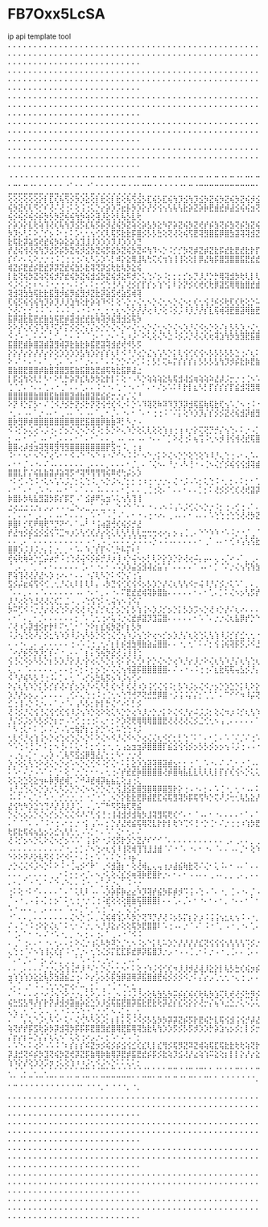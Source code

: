 # FB7Oxx5LcSA
ip api template tool 
⠄⠄⠄⠄⠄⠄⠄⠄⠄⠄⠄⠄⠄⠄⠄⠄⠄⠄⠄⠄⠄⠄⠄⠄⠄⠄⠄⠄⠄⠄⠄⠄⠄⠄⠄⠄⠄⠄⠄⠄⠄⠄⠄⠄⠄⠄⠄⠄⠄⠄⠄⠄⠄⠄⠄⠄⠄⠄⠄⠄⠄⠄⠄⠄⠄⠄⠄⠄⠄⠄⠄⠄⠄⠄⠄⠄⠄⠄⠄⠄⠄⠄⠄⠄⠄⠄⠄⠄⠄⠄⠄⠄⠄⠄⠄⠄⠄⠄⠄⠄⠄⠄⠄⠄⠄⠄⠄⠄⠄⠄⠄⠄⠄⠄⠄⠄⠄⠄⠄⠄⠄⠄⠄⠄
⠄⠄⠄⠄⠄⠄⠄⠄⠄⠄⠄⠄⠄⠄⠄⠄⠄⠄⠄⠄⠄⠄⠄⠄⠄⠄⠄⠄⠄⠄⠄⠄⠄⠄⠄⠄⠄⠄⠄⠄⠄⠄⠄⠄⠄⠄⠄⠄⠄⠄⠄⠄⠄⠄⠄⠄⠄⠄⠄⠄⠄⠄⠄⠄⠄⠄⠄⠄⠄⠄⠄⠄⠄⠄⠄⠄⠄⠄⠄⠄⠄⠄⠄⠄⠄⠄⠄⠄⠄⠄⠄⠄⠄⠄⠄⠄⠄⠄⠄⠄⠄⠄⠄⠄⠄⠄⠄⠄⠄⠄⠄⠄⠄⠄⠄⠄⠄⠄⠄⠄⠄⠄⠄⠄
⠄⠄⠄⠄⠄⠄⠄⠄⠄⠄⠄⠄⠄⠄⠄⠄⠄⠄⠄⠄⠄⠄⠄⠄⠄⠄⠄⠄⠄⠄⠄⠄⠄⠄⠄⠄⠄⠄⠄⠄⠄⠄⠄⠄⠄⠄⠄⠄⠄⠄⠄⠄⠄⠄⠄⠄⠄⠄⠄⠄⠄⠄⠄⠄⠄⠄⠄⠄⠄⠄⠄⠄⠄⠄⠄⠄⠄⠄⠄⠄⠄⠄⠄⠄⠄⠄⠄⠄⠄⠄⠄⠄⠄⠄⠄⠄⠄⠄⠄⠄⠄⠄⠄⠄⠄⠄⠄⠄⠄⠄⠄⠄⠄⠄⠄⠄⠄⠄⠄⠄⠄⠄⠄⠄
⠄⠄⠄⠄⠄⠄⠄⠄⠄⠄⠄⠄⠄⠄⠄⠄⠄⠄⠄⠄⠄⠄⠄⠄⠄⠄⠄⠄⠄⠄⠄⠄⠄⠄⠄⠄⠄⠄⠄⠄⠄⠄⠄⠄⠄⠄⠄⠄⠄⠄⠄⠄⠄⠄⠄⠄⠄⠄⠄⠄⠄⠄⠄⠄⠄⠄⠄⠄⠄⠄⠄⠄⠄⠄⠄⠄⠄⠄⠄⠄⠄⠄⠄⠄⠄⠄⠄⠄⠄⠄⠄⠄⠄⠄⠄⠄⠄⠄⠄⠄⠄⠄⠄⠄⠄⠄⠄⠄⠄⠄⠄⠄⠄⠄⠄⠄⠄⠄⠄⠄⠄⠄⠄⠄
⠄⠄⠄⠄⠄⠄⠄⠄⠄⠄⠄⠄⠄⠄⠄⠄⠄⠄⠄⠄⠄⠄⠄⠄⠄⠄⠄⠄⠄⠄⠄⠄⠄⠄⠄⠄⠄⠄⠄⠄⠄⠄⠄⠄⠄⠄⠄⠄⠄⠄⠄⠄⠄⠄⠄⠄⠄⠄⠄⠄⠄⠄⠄⠄⠄⠄⠄⠄⠄⠄⠄⠄⠄⠄⠄⠄⠄⠄⠄⠄⠄⠄⠄⠄⠄⠄⠄⠄⠄⠄⠄⠄⠄⠄⠄⠄⠄⠄⠄⠄⠄⠄⠄⠄⠄⠄⠄⠄⠄⠄⠄⠄⠄⠄⠄⠄⠄⠄⠄⠄⠄⠄⠄⠄
⢀⢀⢀⢀⢀⢀⢀⢀⢀⢀⢀⢀⢀⢀⢀⡀⣀⢀⡀⣀⢀⡀⣀⢀⡀⣀⢀⡀⣀⢀⡀⣀⢀⡀⣀⢀⡀⣀⢀⡀⣀⢀⡀⣀⢀⡀⣀⡀⣀⡀⣀⡀⣀⢀⡀⡀⡀⡀⡀⡀⢀⠄⡀⡀⢀⠄⡀⡀⡀⡀⡀⣀⢀⢀⡀⣀⣀⢀⢀⢀⢀⢀⢀⡀⣀⢀⣀⣀⣀⣀⣀⣀⣀⣀⣀⣀⣀⡀⣀⣀⣀⣀⣀⣀⣀⢀⣀⣀⢀⣀⡀⣀⢀⡀⣀⢀⢀⢀⢀⢀⢀⢀⢀⢀
⢕⢕⢕⢕⢕⢕⡕⡇⣏⢎⢧⢫⡪⡳⡱⣕⢕⡇⣗⢕⡇⣗⢕⢧⢫⣪⡣⣏⢮⡣⣏⢮⢳⡹⣪⢳⡹⣪⡳⣝⢮⡳⣝⢮⡳⣝⢮⡺⣪⢮⡳⣝⢎⢇⠫⡊⠎⢜⠌⢜⢐⠅⢕⢨⢐⢅⡑⡔⡵⡱⡩⣖⡧⡳⡱⡕⡜⡪⢪⢢⢣⢧⢣⣗⡵⣝⡵⡷⣟⣾⣞⡾⣼⣪⢮⢮⣲⢝⢮⡪⢮⡪⢮⡪⡮⡳⡣⡳⣝⢮⢮⢳⡳⢵⢕⢽⡸⣕⢕⢇⢧⡣⣇⢗
⡕⡵⡱⡕⣇⢗⢵⢹⢜⢎⢧⢳⡹⣪⡫⣎⢧⡫⡮⡺⣜⢮⡳⣝⢵⢕⡵⣣⡳⣕⠳⡝⡵⣝⢮⡳⣝⢞⡞⡮⣳⢝⡮⣳⢝⡮⣳⣝⢮⡳⡹⡢⢃⠅⠕⡈⡊⡢⠨⠂⡂⠅⡡⢂⢂⢢⢊⢎⢇⢯⡫⣗⣗⡯⣿⡪⡣⡣⣓⢕⢝⢜⢕⢮⢫⣟⢽⣻⣿⣯⡿⣿⣳⣽⢽⢽⣺⣝⣗⢯⣗⡽⣵⣫⢞⣞⢮⡳⡵⣕⡵⣱⣹⣸⡸⡱⡱⡱⡹⡸⡱⡱⡱⣙
⡞⣜⢮⢺⢜⢮⢳⡹⣪⡫⡮⡳⣝⢮⡺⣪⡳⣝⢮⡫⣮⡳⣝⢮⡳⣝⠮⢳⠹⠢⡑⠨⡊⡊⡳⢝⡾⣝⡾⣝⣗⡯⣞⣗⣟⣞⣗⡗⡏⡎⠎⠔⠄⢅⠕⡐⡐⢐⠨⢈⢐⢐⢐⠌⢆⠣⡡⡱⠡⡃⠾⡕⣕⢿⣸⢧⢓⢍⢎⢲⢱⢸⢸⢕⢕⡇⡿⣜⢷⡯⣿⣻⣿⣿⣯⣟⣞⣞⢾⣝⡮⣟⣞⡮⣟⣞⡽⡽⣝⣞⢮⣳⡣⣗⢽⢝⡽⣪⢗⣗⢧⡳⣕⢮
⡇⣗⢝⢮⡳⣝⢵⢝⢮⡺⡝⣞⢮⡳⣝⢮⣺⣪⡳⣝⢮⡺⣕⠯⡺⡑⢅⢑⠌⡢⠨⡂⡂⡂⡊⡢⡙⡸⡘⡑⡓⢿⢽⣺⡳⢗⢇⡇⢇⠪⡨⠪⡨⡂⠆⠢⠨⠐⡐⢐⠐⠄⠅⡊⠄⠅⡂⢊⢑⢘⠜⡌⢜⡪⡎⡏⡎⡢⢱⠑⡅⠇⡕⡝⡪⢎⢞⢎⢗⡿⣽⣫⢿⢿⣷⣿⣞⣾⢽⣺⢽⣳⣳⢯⣗⣗⣯⣻⡺⣮⡻⣮⣻⡺⣝⣗⡽⣵⣫⢞⣵⣫⢾⢽
⢏⢮⡫⢮⢪⢮⢳⡹⡵⡹⡸⡸⣱⢳⢕⡗⡵⢵⠹⠪⡃⢕⠡⡑⡐⢌⢂⠢⡑⢌⢂⠢⡑⢌⠢⡂⢎⢂⢪⢘⠮⡪⢗⢏⢎⢗⢕⡑⠥⡑⢜⠌⡂⡊⠨⠨⠈⠄⠨⠠⠨⢈⠠⠐⠨⠐⡐⡀⡂⢂⢆⠢⡑⡕⡜⡜⢔⠸⡐⢕⠨⡪⡨⠸⡸⡘⡜⡎⣇⢯⢾⢽⣟⣿⣽⢿⣷⣟⣯⡿⣽⣗⣯⣟⣞⣷⣳⢯⣟⡾⣽⣺⣞⣞⣗⢷⢽⡺⣮⣻⣺⣪⢯⡳
⢕⠕⡜⢌⢎⢪⠱⡹⡘⢍⠎⡍⡪⡪⡑⡌⡌⡢⡑⡑⢌⠢⡑⠔⢌⢂⠢⡑⢌⢂⠢⡑⢌⠢⡱⡘⢌⠪⡢⡑⢕⠌⡆⡣⡣⡱⡐⢌⢂⠪⢐⠡⠐⡀⠅⠌⠄⡁⠊⡀⠂⠄⠨⠈⠈⢐⠄⠂⡐⠄⠂⢅⠰⡨⠂⠕⢅⢕⢌⠣⣑⠨⡪⡨⡘⢜⢌⢎⢖⢽⣱⢳⡳⣳⣻⣟⣯⣿⣯⣿⣟⣾⡷⣿⣽⣾⣽⣻⢾⡽⣗⣷⣗⡷⣯⣟⣽⢽⣺⣞⢞⠺⡣⡫
⡕⡕⡜⡔⡕⡜⡜⡔⡕⢕⡱⡱⡱⡱⣣⢳⡱⡕⡎⡎⢆⠇⠪⠘⡘⢔⡑⣌⢢⢡⠣⡑⡅⢇⢪⢊⢎⢪⠢⡣⡣⡣⡣⡣⣑⢐⠌⢆⠅⠕⠠⠁⠂⠄⠂⠄⠁⡀⢁⠄⠈⠄⠂⠁⡐⠄⠄⠁⠄⠅⡑⡑⠌⠔⡁⠅⡂⡣⡃⢍⠦⡍⡎⡎⡎⡆⡣⡣⡣⣣⢳⡹⡺⡮⣗⡷⣟⣷⣿⣷⣿⣟⣿⣿⡾⣷⣿⣽⣿⣻⣯⣷⣯⣿⣳⣟⣾⢯⢷⣗⣯⡿⣼⣐
⡇⡯⣪⢳⢕⢇⡃⠣⠂⠕⢃⡓⡵⡝⣎⢧⡳⡳⣕⡗⡇⠅⢕⠐⠠⠣⡑⢵⢵⢵⣕⢧⢯⣺⢼⣪⢶⢵⢵⠵⣜⡼⡨⡒⡐⢐⢈⠢⠡⢈⠈⡈⠄⠐⠄⠄⢁⠠⠐⢀⠁⠄⠄⢁⠄⠄⠨⠐⠐⠄⢁⠐⠐⠄⠂⠁⠄⠂⠌⡢⠡⠅⠇⡗⡇⣆⠣⡃⡏⡎⡎⡎⡏⣮⣺⢽⣻⢿⣿⣿⣿⣿⣿⣷⣿⣿⣯⣷⣿⣿⣽⣾⣷⣿⣽⣟⣮⡮⡒⡐⡔⡈⢌⠘
⠕⡝⠸⡑⡍⡣⠂⠌⢈⠪⡘⡪⡓⡝⡪⡓⡝⢝⢪⢚⢎⠪⡐⠅⡑⠡⠹⢽⢝⠷⠽⠹⡹⡹⡽⣺⢯⣯⢷⢯⣗⢏⢢⠡⡈⠢⢐⠨⠐⠐⡀⠄⠠⠄⠁⡐⠠⠄⠂⢀⠠⠄⠈⠄⠠⠄⠁⡀⠂⡈⠄⠐⠄⠂⠈⠄⠂⢐⢐⠨⠈⠌⡅⢕⠱⡱⡹⡌⡎⡪⡪⣝⢜⢮⣺⡽⣾⣻⣿⡷⣻⡿⡾⣿⣿⣿⣿⣿⣿⣿⢿⣿⣟⣯⣿⣿⡿⣷⣷⠽⡃⠣⡐⠠
⠪⠨⡊⡢⢌⢔⠡⡨⢐⠄⡊⡢⡑⢌⠢⡑⢜⠨⡂⡣⡑⠕⢄⠱⡑⢕⢅⢇⢕⢕⢱⢰⢐⢰⠰⡐⡕⢍⢝⡙⡚⡌⢢⢑⠄⠅⡐⠠⡁⡂⠠⠄⠂⠁⡁⠠⠄⠂⢁⠄⠄⠄⠂⠁⠄⠂⠁⠄⠄⡀⠠⠄⠠⠄⠠⠄⠐⠄⠄⠁⡁⠕⢜⢐⠅⢦⢩⠨⢂⠢⡺⢸⢪⢺⢜⣞⢯⣿⣿⣿⢔⡼⣺⣲⢽⣻⢿⣻⢻⣻⣿⣿⣿⣿⣿⣿⣿⡟⣫⢒⠨⡀⢐⢰
⠨⠂⠂⠢⠂⠢⠑⠌⢔⠡⠂⠂⠪⠠⠑⠈⠢⠑⠰⠐⠌⠊⠢⠨⠨⠂⠢⠑⡐⡅⠕⢌⠢⡑⡑⢕⢑⢕⠱⠸⡘⢄⢑⢐⠠⠂⢄⠡⠄⠄⠂⠂⡈⠠⠐⠄⠌⠠⠄⠄⠄⠄⠄⠄⢀⠄⠄⠄⡀⠄⠄⠄⠂⡈⡀⠄⠈⢌⠢⠄⠘⡐⠠⠣⢘⠐⠠⢈⠢⢌⡊⡪⢮⢪⢪⣺⢽⣾⣿⣿⣇⡏⡌⢮⣧⣷⣽⡼⣵⢽⡫⠚⢽⠻⢻⢻⢻⢮⠿⢞⢓⡬⡢⡱
⠐⠅⢊⠠⢑⠨⠐⢅⠢⢡⠡⡨⡈⡂⢅⢑⠨⡀⠢⡑⡨⠢⡈⡂⡂⢐⠰⢐⠐⡐⡐⠄⢌⠐⡨⠠⠡⡂⢅⢑⠨⠐⡀⡂⠄⠅⡂⠂⢁⠄⠂⠁⠄⠂⢀⠡⠐⠄⠠⠄⠂⠁⠄⠁⠄⠄⠨⠄⠄⠄⠄⠂⡁⠄⠄⢀⢈⢐⢕⠄⠁⠄⠄⠂⠄⠄⡁⡂⠅⢜⡪⡪⢊⢎⢜⢞⣽⡽⡷⣿⡧⡳⢧⣧⣻⣽⡳⡯⡎⡯⡋⠠⠁⣪⡾⠟⢥⣲⠡⢅⢢⢣⢹⢸
⣐⢔⣐⣐⢐⡐⡄⡠⡠⠠⠠⠠⣈⠢⡠⣀⢁⡀⣁⢁⢀⠑⠐⠑⠈⠂⠂⠐⠠⠠⠢⠨⢠⠡⡨⢊⢌⠢⡑⡐⠨⡂⢐⠠⢊⢐⠠⠁⠄⠄⡁⠄⠄⠂⢀⠄⡀⠄⠠⠄⠂⠄⠄⠄⡀⠡⠐⠈⠠⢈⠠⠁⠄⠂⠐⠠⢐⠐⠔⠄⢀⠠⠄⠄⠂⠠⠄⠄⠡⢑⢑⢐⢑⢑⢜⢜⡳⣝⡿⣿⠇⡊⢏⠟⢿⢟⠙⡙⠝⠊⠄⠁⠤⠃⠘⢨⢴⣽⢚⢎⢮⡪⡚⣜
⡞⣜⢲⡪⡮⣪⡪⣪⢪⠩⣉⠲⡰⡡⢣⢊⢎⡜⡔⢕⢅⢇⢣⢃⢇⢇⣒⢒⢒⢔⠔⡄⡢⢠⢈⢀⠄⠑⠑⠱⠱⠐⠡⠨⡐⠐⡈⢀⠈⠄⠄⢀⠄⠁⠄⠄⠄⠄⠄⠄⠄⠄⠄⠄⠠⠐⢀⠡⢈⠠⠄⠅⠌⡨⠨⠨⠠⡑⠠⠨⠠⠄⠄⠄⠄⠄⠂⢀⠁⠠⠄⠂⢊⠰⢡⢣⢫⣗⣿⡿⡱⡨⡸⡨⡐⡄⡅⡐⡀⡀⠂⠡⠄⠱⡈⡎⡏⠢⢁⡓⠧⡍⠆⡃
⢞⢮⢗⢷⠵⡑⣊⡬⡴⡚⠨⢐⢑⢜⢬⠪⡪⡮⡚⡸⡰⢸⠰⡑⢬⠢⡢⡃⢇⠕⡕⡱⡑⡕⢜⢔⠬⡄⡤⠄⢄⠠⡈⠔⠠⠁⡀⢀⠄⠈⢀⠄⡀⠈⡀⠁⠄⠂⠄⠄⠄⠄⠄⢈⠄⠂⠐⠄⠂⠠⠡⡱⡱⣬⣪⣺⢼⣔⣥⢡⠁⠄⠄⠄⠄⠁⠠⠄⠂⡁⠈⠌⡐⢌⢢⢫⢳⣳⡟⢵⢹⢜⢜⡜⣜⠢⡱⢐⠔⠄⠂⠄⠄⠐⡌⢇⠣⡑⠅⠪⡑⡌⢐⢡
⣫⡪⡬⣖⢮⢫⠪⢊⢀⢂⡘⢌⢆⠇⡇⢇⠇⡄⠠⡳⣙⢪⢊⢎⢪⠪⡢⡣⡱⡑⡜⢌⢆⢣⢣⠪⡒⢬⠸⡘⡌⡪⡐⢅⠡⠁⡀⠄⡀⠈⠄⠄⡀⠄⠠⠈⠄⠄⠄⠄⠄⠄⠠⠄⠐⠄⠂⡀⠄⠐⠄⠍⣟⣞⣞⢾⢽⡷⣿⣷⠄⠄⠄⠄⠄⠂⠄⠂⢁⠄⡁⠅⢌⠢⡢⢣⡫⡞⡸⡘⢔⢕⠱⣘⢜⢜⢌⢎⡁⣈⠠⢀⠠⢑⢪⢑⠅⢂⢬⢢⠢⢨⠪⡌
⡳⠭⢋⠪⠨⡐⡘⡔⢜⢔⢑⠕⡔⢕⢜⠰⡑⡌⡊⢆⡊⡢⡑⡅⡣⢱⢨⠢⡱⡨⡊⡢⡑⡅⡣⡱⡩⠢⡑⢜⠰⡑⡜⠌⢆⠔⠄⠄⠄⠄⠂⠁⠄⡀⠂⡈⠄⠄⠄⠄⠄⠄⡂⠈⠄⢁⢂⢐⠔⢥⠨⡐⢌⣞⡾⣽⡹⣹⣭⣿⠄⠄⠄⠄⠄⠂⠡⠈⠄⡐⡐⢌⢆⣧⡿⡞⡑⠑⠌⢜⠰⡡⡽⣺⡪⡖⡗⠇⠍⢂⢁⠂⠁⡑⠕⡆⣎⢮⡳⣝⠎⡆⡣⡳
⠨⡨⢢⢑⢕⠜⡌⡪⣂⢣⠱⡱⠸⡨⢢⠣⡣⡑⢕⢑⢌⢊⢢⠱⡨⢢⢑⠕⢔⠢⡊⡢⡱⡘⡌⢆⢕⢑⢅⢣⢱⠸⡨⡊⡎⣊⢂⢂⠐⠄⠠⠐⠄⢀⠄⢀⠄⠄⠄⠄⠄⢐⠠⠡⢈⢐⢀⢂⠌⡆⡇⡮⣺⣳⢿⣷⣵⣬⣿⣿⠄⠄⠐⡀⢂⠁⠅⠌⡂⢪⢨⢮⢽⡯⡫⡨⠪⣘⠈⠔⡜⡮⡫⡳⡹⡊⡎⠌⠐⢀⠄⠄⠁⡆⡅⢫⢮⡳⣝⢜⢨⢸⢸⢑
⢪⢘⢌⠪⡢⠣⡣⡑⡆⡣⡱⡘⡕⡸⡐⡕⢔⢅⠣⡑⡅⢕⠅⡕⢌⢊⠆⡕⡑⢌⠢⡑⢔⠱⡘⡔⡸⡐⠕⢌⢆⢣⠱⡘⡌⢆⢣⢑⢆⢅⡀⠄⠈⠄⠄⠄⠄⠄⡀⠄⠄⡂⠌⡂⠅⡂⡢⢑⠌⢌⢌⢢⢺⣽⡯⣿⣿⣿⣿⣿⠄⠌⠠⠐⠠⠨⢐⢐⠌⣆⣗⢯⢯⢤⣣⡪⡘⡄⠪⠘⡜⢮⠣⡣⢘⢐⠨⠄⡁⠄⢂⠈⠠⡊⡢⣓⢧⡫⡢⠱⡨⢢⢊⠔
⠕⡌⢆⢣⠱⡑⡅⡣⡊⡎⢜⠌⡎⡢⡱⡘⠔⢅⠣⡃⢎⠢⡃⢎⢜⠰⡱⢨⢊⢌⢪⠨⡂⡣⠱⡨⡢⢌⠪⡐⡢⡑⡱⣑⡑⡅⢇⠕⡕⡱⡘⡜⡢⡢⡠⢈⠄⠄⠄⠄⢀⢊⠌⢄⢑⢐⠨⢐⢈⢂⠢⢑⢙⢚⠝⢝⣚⣛⡿⣿⠐⡨⢨⠨⡌⡌⡂⢁⢁⠁⠄⠉⠊⠊⠲⠸⡬⢝⣊⢐⢸⠠⡑⠨⡐⠄⠄⠁⡐⠈⠄⢠⠣⡣⡂⡗⡇⡓⢌⠊⠔⠅⡃⡪
⢜⠨⡪⡘⢌⢪⢘⢌⢪⢊⢎⢪⠸⡨⢢⠱⡑⢕⠕⢕⢅⠣⡑⡑⢔⠱⡸⡐⡑⡐⡅⠕⢌⠪⡘⡔⠬⡨⡨⡂⢕⢌⠲⡰⠨⡊⢆⢣⠱⡘⡌⡪⡨⡢⠣⡣⡪⡑⡆⡒⠠⠡⢊⢐⢐⢐⠅⢄⠂⡂⠕⡱⢝⢟⢿⢿⢿⣿⣿⣟⢜⢜⢜⢜⢌⡪⣈⢊⢂⠢⢠⢀⠄⠄⠄⠄⠄⠁⠁⠣⢐⢅⠂⠅⢈⠄⠌⡐⠠⢡⢒⢷⡝⡆⡂⡕⡑⠡⡂⠥⢑⢑⠰⡨
⢂⢇⠪⡘⢔⢱⢨⠢⡑⢔⢑⢔⢑⢌⠢⡑⠅⠕⢌⠢⠪⡘⢌⠪⠢⡑⢔⢌⢌⢆⠪⡊⡂⡃⢑⠈⠅⠁⠄⠂⡁⠄⠡⠈⠌⡈⠌⢐⠡⠑⠡⢑⠨⢘⢈⠂⠅⡂⠢⢘⠄⠅⢅⠂⠅⡂⢊⢐⠐⡀⢂⢠⣢⣲⣲⡽⣿⣿⣿⡏⣮⣪⢪⢪⡪⡢⡣⡣⡪⡢⡢⢢⠨⡨⢐⠠⠠⠐⠠⢀⢢⠠⡁⠂⠠⡠⡱⠠⢁⢧⠫⣫⣪⡿⣻⣜⡌⡂⡂⠣⠂⡐⡐⢜
⡱⡐⢕⢅⢣⢑⠕⢜⢌⠢⡑⢔⠡⠢⡑⢌⢊⠪⠨⡊⢌⠂⠅⡅⣕⡱⣱⣽⢽⣿⣽⣾⣢⡂⡂⢐⠈⡀⠡⠐⠄⠌⠠⢁⠂⡐⢈⠠⠄⠅⠡⠂⠌⡐⠠⠡⠁⡂⢁⠂⢕⠈⡐⡈⡂⠂⠂⠄⢂⢐⠌⡞⣞⣞⡷⣿⣿⣿⣿⢜⡾⣿⢷⣧⣇⣇⢇⢇⢇⡇⡏⡎⢎⢪⠢⡑⢅⢅⢕⢅⢕⣑⢕⣕⢲⠦⡷⡻⣞⢾⡁⠌⠚⠼⣞⢾⡽⣦⣦⣅⢕⣰⢐⢅
⠰⡘⣐⢑⢌⠢⡑⡱⡐⢅⠣⡡⡑⡑⢌⠢⠢⡑⡑⢌⢂⢪⣸⣪⣗⣿⣻⣿⢿⡿⣿⣻⡗⡕⢐⠠⠐⠄⡂⠄⠡⢈⠐⡀⢂⠐⠠⠄⠅⠨⠄⠅⠂⢄⢁⠂⠡⠐⡀⡊⡐⡐⡀⡂⠐⡈⠐⢈⢀⠢⡑⡕⣗⣗⣟⡿⣾⣟⣏⢮⢯⣻⢽⡳⡯⢯⢫⠳⡑⢍⠜⡨⢒⢂⢧⣣⣕⡜⣜⢪⢓⠳⡱⣑⢑⢙⠜⡜⡸⡸⡸⢈⠄⠠⢀⠡⠉⠓⠫⡫⢷⢏⢟⣮
⡑⢌⠢⡢⡡⡑⢌⠢⡊⡢⡑⢌⢌⠪⠜⠌⢃⢪⢘⢐⢸⢼⣺⡺⣺⢷⡳⣸⢽⣻⢯⢟⢎⠊⠄⠂⠈⠠⠄⠂⠐⠄⠄⠄⠄⠂⠁⠄⠁⠄⠁⠈⠈⠄⠠⠈⠨⠐⢐⠠⠂⡂⡐⠐⡅⢠⠡⠄⡂⡑⡜⣜⢞⣮⢯⢿⢝⣇⡗⡗⡇⢗⠱⢉⠪⢘⠐⡑⢈⠂⠌⡐⢐⢐⠰⢱⡳⣟⢗⡯⣗⢯⢮⢦⣣⡢⡡⣊⢢⢣⢃⢂⠠⠡⡁⠂⠄⠡⠁⢌⠂⢂⠄⠌
⢜⠨⡊⡢⠢⡑⢅⠕⢌⠢⡊⡢⠡⠡⠁⢨⢰⠕⠐⡨⢪⡫⡗⡱⡑⣝⡜⠎⠊⠊⠈⠄⠄⠄⠄⠄⠄⠄⠄⠄⠄⠄⢀⠄⢀⠄⠄⡀⢀⠠⠄⠄⠄⠄⠄⠄⠄⠄⠄⠌⠐⡀⡂⡁⠌⠢⢑⠔⢆⢪⠸⢸⢝⢾⢹⢹⣸⣸⣾⠈⠌⠐⠈⠄⠐⠄⠂⠐⠄⠈⠄⠄⠠⠄⡈⠂⢕⠱⠑⠕⠕⠝⠜⡕⢧⠫⡪⠨⢊⠪⢂⠂⠄⠅⡂⠡⠈⠄⠅⡑⠨⠰⡦⢁
⡐⡑⢌⢌⠪⡨⠢⡑⠅⠕⠨⠐⢈⢤⡪⠊⠗⠁⢀⠪⣺⣽⡆⠂⢕⢜⢾⣄⢄⢤⢰⡰⣼⣮⢷⣗⢝⠌⢌⠂⢅⠨⠄⠂⠠⠄⠁⠄⠄⠄⠄⠄⢀⠄⠄⠄⠄⢀⢀⠂⠅⡂⡂⠔⡈⠄⠢⡐⢅⢕⢌⣎⡪⢶⢽⡷⣟⣿⡗⡐⠄⠂⠄⠂⠠⠠⠄⠄⢀⠠⠄⡀⡀⢀⠄⡀⠄⠄⠄⠂⠄⠁⠐⠈⠄⠁⠂⠑⠠⠑⠄⠄⠨⠐⡀⠂⡁⡊⡐⢄⠁⠨⠐⡐
⢐⠅⢕⠐⠅⠊⠄⠄⠄⠄⠁⠄⠁⢅⢇⠇⠠⠄⠠⡱⡵⡯⡷⣔⣔⠱⡹⢽⡞⣮⡳⡯⡾⡺⠩⢨⠠⢑⠠⠈⠄⠐⡀⢈⠠⠐⠄⡈⠠⠈⠠⠐⢀⠠⢨⠠⡁⡂⡢⠁⠅⢂⢐⠐⡐⢈⢐⠨⣞⢕⢕⢕⣿⣷⢯⣿⣿⣿⡇⠄⠄⢁⠄⡈⠄⠂⠐⠄⠂⠄⠂⡀⠐⠄⠄⠂⠁⠂⠡⠐⠠⠄⠄⡀⢀⠄⠄⠄⠄⠈⠄⠄⡁⠂⡀⢂⢐⠈⠄⢀⠈⢌⢐⠌
⠐⠁⠄⠄⡀⠄⠄⠄⠄⠄⠄⠄⢌⠢⡑⢈⠄⡀⢌⢮⢾⢱⡡⠣⡳⡑⢝⠹⡙⡜⢜⠨⡢⡣⡍⡆⡕⡰⠨⢨⢨⢢⣂⢆⢢⠨⠠⠐⡀⠌⠠⢈⠐⠨⢐⠕⡕⢌⢆⠁⠅⢂⠂⠌⡐⡀⠢⡘⡸⣕⡔⢕⢕⢯⡳⣟⣿⣿⠇⠡⢐⠠⠄⡐⠈⠠⠁⠨⠐⠈⡀⠠⠐⢀⠐⠄⢁⠄⠁⢈⠄⠁⠂⠐⠄⠌⠐⠡⠐⡀⡀⠐⠄⡂⠄⢐⠄⠁⢀⠠⠐⠈⠪⠨
⠄⢀⠁⢐⠄⠄⠂⠐⠄⢂⠄⠄⡂⠕⢌⡐⢰⢅⠧⡳⠽⡑⡈⢂⠢⠨⡢⠑⡅⢇⠥⡱⡑⡜⡜⡜⡜⣎⢝⢪⢪⢪⢢⢣⢣⢣⠩⡪⡐⢄⢑⢐⠈⠌⠢⢱⢸⢌⢎⡎⠨⠐⡈⡐⠄⢂⢑⢌⡪⡍⣏⣏⡯⣞⡿⡽⣯⣿⡹⡐⡠⠐⠠⠠⢈⢀⠂⠅⡐⠠⠐⢀⢈⠄⠄⢈⠄⠄⠁⠄⠂⡈⠄⠂⢐⠄⡡⡀⡁⢀⢀⠁⠡⠐⠨⠠⢀⢂⠄⡀⢀⠠⠄⠂
⠄⠄⢀⠄⠄⠄⠌⡐⡐⢄⢕⢱⢨⡚⡸⠘⠌⡂⡑⢌⢂⢂⠢⠂⠅⢕⢐⠱⡨⢪⢊⢎⠲⡸⡸⡺⣜⢼⡸⣕⡕⡇⢧⡣⣓⢎⢮⡲⡮⣲⢱⢱⢱⡱⣕⣕⢧⡫⣳⣽⣮⣐⢐⠄⠕⡔⡡⡢⡣⡯⣳⡿⣽⢿⡽⣯⣿⣾⣟⢮⡪⡪⡪⠪⡐⠅⡌⡔⡠⢁⢂⢂⠐⢄⢐⢀⠄⠄⢈⠄⡁⢀⠂⠨⠠⢈⢂⢂⠢⡒⢔⠌⠤⡀⡂⡁⢀⠐⢈⠐⠐⠄⣂⢀
⠄⠁⠂⠄⠄⢔⠐⠔⡨⢢⢑⠕⡐⡐⡄⢅⠕⡠⠨⢐⢀⠢⢨⠨⡨⢘⢔⢕⢧⣳⣣⡳⡭⡮⣎⢮⢎⢗⢧⡳⣱⢍⢇⢞⢜⡪⣓⡻⡪⢮⣓⣫⣣⠻⡜⡎⡗⡝⡼⣺⡺⣽⣶⡵⣕⣑⡱⡸⣪⢯⣯⣟⣿⡽⣯⣗⣟⣗⢗⡽⣜⡎⣎⢕⡕⡕⢜⡒⡌⢦⠱⣐⣑⡐⢅⠢⡡⢅⢅⢢⢀⢂⠈⠄⡡⠠⡀⢂⠐⠨⠠⠡⢑⠐⡈⡐⡐⡁⠢⠠⡁⣂⢀⢂
⠄⠁⠈⡄⢅⠑⡨⢂⠣⠡⠂⢅⠂⢌⢊⠣⠣⡪⡨⡂⡆⡇⡅⢕⠨⠪⡪⡣⣣⡳⡳⡽⡽⣝⡮⡫⡗⣟⢮⡓⣇⢯⢪⣺⢨⢪⡚⡼⣜⢵⢝⡞⡞⡯⣫⢗⡵⡳⡽⣺⢽⡳⡯⡯⡯⣟⣿⣻⣞⣿⢿⣟⣯⢿⢽⣳⣗⢧⢳⡱⡱⡫⡪⡣⡫⡺⡱⡱⡓⡵⣱⢢⡢⡪⡂⡇⡪⡒⡌⡖⡔⡆⠥⡑⡌⡌⢆⢅⠢⠁⢅⢕⢐⠔⡠⡐⠄⡂⠡⠂⠌⠠⠈⡂
⠄⠡⠑⠄⠅⢔⠕⠠⠡⠨⠈⠆⡎⡆⡎⠮⣝⡲⡪⢮⡪⡮⣪⢪⣊⢎⣎⢇⡇⣎⢻⡪⢯⡻⣝⠽⣝⢾⢵⢯⣏⢯⣗⣗⢗⢗⢵⢝⡗⡽⣸⣚⢝⠮⡮⡳⣹⢝⢮⡳⣝⢞⡽⣝⡯⣷⢿⡷⣷⢿⡽⣟⡾⣯⣟⣞⡮⡯⡪⣗⢵⡹⣪⢜⡜⣔⢵⢱⠭⣕⢕⡆⡇⡇⡕⡜⡔⣕⢱⠱⡕⡜⢕⡱⡱⡩⡲⢐⢅⢕⢱⠰⠰⡨⢂⠪⡨⠢⡑⠅⠅⢅⠅⡂
⠄⠈⠈⠄⠈⠄⠈⠄⠁⠁⠁⠁⠁⠁⠉⠉⠈⠈⠉⠁⠉⠈⠈⠈⠈⠈⠈⠁⠁⠁⠁⠉⠉⠈⠈⠉⠈⠉⠁⠁⠈⠁⠁⠁⠉⠁⠁⠁⠉⠈⠁⠈⠁⠉⠈⠉⠈⠉⠁⠉⠈⠁⠉⠈⠉⠈⠁⠉⠉⠉⠉⠉⠉⠁⠁⠉⠉⠁⠉⠈⠁⠉⠈⠁⠉⠁⠁⠉⠁⠁⠈⠈⠈⠈⠈⠈⠈⠄⠁⠉⠈⠈⠈⠈⠈⠈⠈⠈⠈⠈⠈⠈⠁⠈⠈⠈⠄⠁⠈⠈⠈⠄⠈⠄
⠄⠄⠄⠄⠄⠄⠄⠄⠄⠄⠄⠄⠄⠄⠄⠄⠄⠄⠄⠄⠄⠄⠄⠄⠄⠄⠄⠄⠄⠄⠄⠄⠄⠄⠄⠄⠄⠄⠄⠄⠄⠄⠄⠄⠄⠄⠄⠄⠄⠄⠄⠄⠄⠄⠄⠄⠄⠄⠄⠄⠄⠄⠄⠄⠄⠄⠄⠄⠄⠄⠄⠄⠄⠄⠄⠄⠄⠄⠄⠄⠄⠄⠄⠄⠄⠄⠄⠄⠄⠄⠄⠄⠄⠄⠄⠄⠄⠄⠄⠄⠄⠄⠄⠄⠄⠄⠄⠄⠄⠄⠄⠄⠄⠄⠄⠄⠄⠄⠄⠄⠄⠄⠄⠄
⠄⠄⠄⠄⠄⠄⠄⠄⠄⠄⠄⠄⠄⠄⠄⠄⠄⠄⠄⠄⠄⠄⠄⠄⠄⠄⠄⠄⠄⠄⠄⠄⠄⠄⠄⠄⠄⠄⠄⠄⠄⠄⠄⠄⠄⠄⠄⠄⠄⠄⠄⠄⠄⠄⠄⠄⠄⠄⠄⠄⠄⠄⠄⠄⠄⠄⠄⠄⠄⠄⠄⠄⠄⠄⠄⠄⠄⠄⠄⠄⠄⠄⠄⠄⠄⠄⠄⠄⠄⠄⠄⠄⠄⠄⠄⠄⠄⠄⠄⠄⠄⠄⠄⠄⠄⠄⠄⠄⠄⠄⠄⠄⠄⠄⠄⠄⠄⠄⠄⠄⠄⠄⠄⠄
⠄⠄⠄⠄⠄⠄⠄⠄⠄⠄⠄⠄⠄⠄⠄⠄⠄⠄⠄⠄⠄⠄⠄⠄⠄⠄⠄⠄⠄⠄⠄⠄⠄⠄⠄⠄⠄⠄⠄⠄⠄⠄⠄⠄⠄⠄⠄⠄⠄⠄⠄⠄⠄⠄⠄⠄⠄⠄⠄⠄⠄⠄⠄⠄⠄⠄⠄⠄⠄⠄⠄⠄⠄⠄⠄⠄⠄⠄⠄⠄⠄⠄⠄⠄⠄⠄⠄⠄⠄⠄⠄⠄⠄⠄⠄⠄⠄⠄⠄⠄⠄⠄⠄⠄⠄⠄⠄⠄⠄⠄⠄⠄⠄⠄⠄⠄⠄⠄⠄⠄⠄⠄⠄⠄
⠄⠄⠄⠄⠄⠄⠄⠄⠄⠄⠄⠄⠄⠄⠄⠄⠄⠄⠄⠄⠄⠄⠄⠄⠄⠄⠄⠄⠄⠄⠄⠄⠄⠄⠄⠄⠄⠄⠄⠄⠄⠄⠄⠄⠄⠄⠄⠄⠄⠄⠄⠄⠄⠄⠄⠄⠄⠄⠄⠄⠄⠄⠄⠄⠄⠄⠄⠄⠄⠄⠄⠄⠄⠄⠄⠄⠄⠄⠄⠄⠄⠄⠄⠄⠄⠄⠄⠄⠄⠄⠄⠄⠄⠄⠄⠄⠄⠄⠄⠄⠄⠄⠄⠄⠄⠄⠄⠄⠄⠄⠄⠄⠄⠄⠄⠄⠄⠄⠄⠄⠄⠄⠄⠄
⠄⠄⠄⠄⠄⠄⠄⠄⠄⠄⠄⠄⠄⠄⠄⠄⠄⠄⠄⠄⠄⠄⠄⠄⠄⠄⠄⠄⠄⠄⠄⠄⠄⠄⠄⠄⠄⠄⠄⠄⠄⠄⠄⠄⠄⠄⠄⠄⠄⠄⠄⠄⠄⠄⠄⠄⠄⠄⠄⠄⠄⠄⠄⠄⠄⠄⠄⠄⠄⠄⠄⠄⠄⠄⠄⠄⠄⠄⠄⠄⠄⠄⠄⠄⠄⠄⠄⠄⠄⠄⠄⠄⠄⠄⠄⠄⠄⠄⠄⠄⠄⠄⠄⠄⠄⠄⠄⠄⠄⠄⠄⠄⠄⠄⠄⠄⠄⠄⠄⠄⠄⠄⠄⠄
